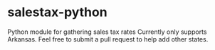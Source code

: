 # salestax-python
Python module for gathering sales tax rates
Currently only supports Arkansas. Feel free to submit a pull request to help add other states.